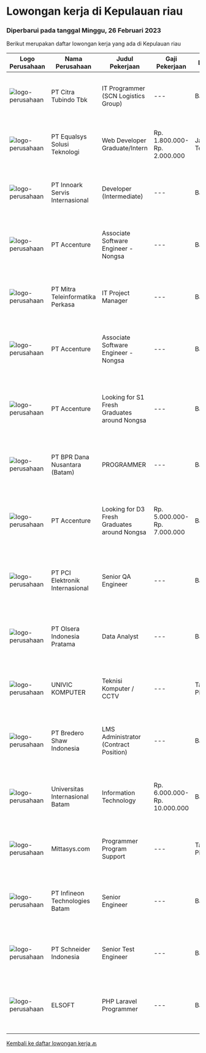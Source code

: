 
  # Lowongan kerja di Kepulauan riau

  ### Diperbarui pada tanggal Minggu, 26 Februari 2023

  Berikut merupakan daftar lowongan kerja yang ada di Kepulauan riau

  |Logo Perusahaan | Nama Perusahaan | Judul Pekerjaan | Gaji Pekerjaan | Lokasi | Deskripsi | Tanggal diunggah | Pranala |
  | -------------- | --------------- | --------------- | --------- | --------- | -------------- | ------- | ----------- |
  |![logo-perusahaan](https://image-service-cdn.seek.com.au/ae5d7627751fc9d00747acdff063a786f6d09c5f/ee4dce1061f3f616224767ad58cb2fc751b8d2dc)|PT Citra Tubindo Tbk|IT Programmer (SCN Logistics Group)|---|Batam|Provide technology-based solution to solve any issue in company business process to be automatic and efficient. Placement : SCN Logistics Group...|Sabtu, 25 Februari 2023|https://www.jobstreet.co.id/id/job/it-programmer-scn-logistics-group-4227708?token=0~68673404-b48f-43d3-9bbb-dc1382f5be50&sectionRank=1&jobId=jobstreet-id-job-4227708|
|![logo-perusahaan](https://image-service-cdn.seek.com.au/c1409eaf4b49b8bb5e19954b6a939af5d65f80f2/ee4dce1061f3f616224767ad58cb2fc751b8d2dc)|PT Equalsys Solusi Teknologi|Web Developer Graduate/Intern|Rp. 1.800.000-Rp. 2.000.000|Jawa Tengah|We're looking for graduate web developers to be part of our team. Work on exciting projects for our International customers and internal...|Kamis, 23 Februari 2023|https://www.jobstreet.co.id/id/job/web-developer-graduate-intern-4224050?token=0~68673404-b48f-43d3-9bbb-dc1382f5be50&sectionRank=2&jobId=jobstreet-id-job-4224050|
|![logo-perusahaan](https://image-service-cdn.seek.com.au/03d5b2909306d41d8d881d2ac7cfb4a0d8a47045/ee4dce1061f3f616224767ad58cb2fc751b8d2dc)|PT Innoark Servis Internasional|Developer (Intermediate)|---|Bandung|Responsibilities: Working on project-based requirements Providing solution for issues Providing idea to maintain and improve current working system Be...|Rabu, 22 Februari 2023|https://www.jobstreet.co.id/id/job/developer-intermediate-4214627?token=0~68673404-b48f-43d3-9bbb-dc1382f5be50&sectionRank=3&jobId=jobstreet-id-job-4214627|
|![logo-perusahaan](https://image-service-cdn.seek.com.au/1c2e28fa09a87d89b9dac6106fdc6fa435c484bb/ee4dce1061f3f616224767ad58cb2fc751b8d2dc)|PT Accenture|Associate Software Engineer - Nongsa|---|Batam|Qualifications:﻿ Graduate with Bachelor's Degree in Computer Science, Software Development, or any Programming-related course Interest in programming...|Senin, 20 Februari 2023|https://www.jobstreet.co.id/id/job/associate-software-engineer-nongsa-4231161?token=0~68673404-b48f-43d3-9bbb-dc1382f5be50&sectionRank=4&jobId=jobstreet-id-job-4231161|
|![logo-perusahaan](https://image-service-cdn.seek.com.au/6819a0750090be98d4e6aa984910a78bf15c8255/ee4dce1061f3f616224767ad58cb2fc751b8d2dc)|PT Mitra Teleinformatika Perkasa|IT Project Manager|---|Batam|Job descriptionLooking for an experienced Project Managers to work on large complex end-to-end IT initiatives. In this role you'll work on initiatives...|Sabtu, 18 Februari 2023|https://www.jobstreet.co.id/id/job/it-project-manager-4217923?token=0~68673404-b48f-43d3-9bbb-dc1382f5be50&sectionRank=5&jobId=jobstreet-id-job-4217923|
|![logo-perusahaan](https://image-service-cdn.seek.com.au/1c2e28fa09a87d89b9dac6106fdc6fa435c484bb/ee4dce1061f3f616224767ad58cb2fc751b8d2dc)|PT Accenture|Associate Software Engineer - Nongsa|---|Batam|Qualifications: Graduate with D3/Associate Degree in Computer Science, Software Development, or any Programming-related course Interest in programming...|Senin, 20 Februari 2023|https://www.jobstreet.co.id/id/job/associate-software-engineer-nongsa-4231166?token=0~68673404-b48f-43d3-9bbb-dc1382f5be50&sectionRank=6&jobId=jobstreet-id-job-4231166|
|![logo-perusahaan](https://image-service-cdn.seek.com.au/1c2e28fa09a87d89b9dac6106fdc6fa435c484bb/ee4dce1061f3f616224767ad58cb2fc751b8d2dc)|PT Accenture|Looking for S1 Fresh Graduates around Nongsa|---|Batam|Program, design and maintain software applications Support analysis, and implementation of technology solutions based on client requirements Identify...|Kamis, 16 Februari 2023|https://www.jobstreet.co.id/id/job/looking-for-s1-fresh-graduates-around-nongsa-4228436?token=0~68673404-b48f-43d3-9bbb-dc1382f5be50&sectionRank=7&jobId=jobstreet-id-job-4228436|
|![logo-perusahaan](https://image-service-cdn.seek.com.au/9fd59a6a692f328468f0aa07dc85a03a900669ef/ee4dce1061f3f616224767ad58cb2fc751b8d2dc)|PT BPR Dana Nusantara (Batam)|PROGRAMMER|---|Batam|Kualifikasi Pekerjaan Usia maksimal 25 Tahun Sehat jasmani dan rohani Berpenampilan baik Lulusan Diploma atau S1 jurusan TI Menguasai...|Kamis, 16 Februari 2023|https://www.jobstreet.co.id/id/job/programmer-4227868?token=0~68673404-b48f-43d3-9bbb-dc1382f5be50&sectionRank=8&jobId=jobstreet-id-job-4227868|
|![logo-perusahaan](https://image-service-cdn.seek.com.au/1c2e28fa09a87d89b9dac6106fdc6fa435c484bb/ee4dce1061f3f616224767ad58cb2fc751b8d2dc)|PT Accenture|Looking for D3 Fresh Graduates around Nongsa|Rp. 5.000.000-Rp. 7.000.000|Batam|Program, design and maintain software applications Support analysis, and implementation of technology solutions based on client requirements Identify...|Kamis, 16 Februari 2023|https://www.jobstreet.co.id/id/job/looking-for-d3-fresh-graduates-around-nongsa-4228450?token=0~68673404-b48f-43d3-9bbb-dc1382f5be50&sectionRank=9&jobId=jobstreet-id-job-4228450|
|![logo-perusahaan](https://image-service-cdn.seek.com.au/daa97ff1abf4e9ff1f739c9f7b4f75a273868bb0/ee4dce1061f3f616224767ad58cb2fc751b8d2dc)|PT PCI Elektronik Internasional|Senior QA Engineer|---|Batam|Experience: Lead QA Engineer managing a group of engineers: With internal and external Audit Experience, QCC/Six Sigma Project, Improvement Projects...|Sabtu, 11 Februari 2023|https://www.jobstreet.co.id/id/job/senior-qa-engineer-4207867?token=0~68673404-b48f-43d3-9bbb-dc1382f5be50&sectionRank=10&jobId=jobstreet-id-job-4207867|
|![logo-perusahaan](https://image-service-cdn.seek.com.au/90e9bb2e5bcac40b68d491aafb34203d371349a1/ee4dce1061f3f616224767ad58cb2fc751b8d2dc)|PT Olsera Indonesia Pratama|Data Analyst|---|Batam|Job Description : Gather/collect data, perform analysis on data, forecasts, and provide recommendations to optimize sales activities and increase...|Selasa, 31 Januari 2023|https://www.jobstreet.co.id/id/job/data-analyst-4204737?token=0~68673404-b48f-43d3-9bbb-dc1382f5be50&sectionRank=11&jobId=jobstreet-id-job-4204737|
|![logo-perusahaan](https://i.ibb.co/sqvTCh9/112815900-stock-vector-no-image-available-icon-flat-vector.webp)|UNIVIC KOMPUTER|Teknisi Komputer / CCTV|---|Tanjung Pinang|Kualifikasi : Usia minimal 21 tahun Pendidikan minimal SMK jurusan TKJ Bisa mengoperasikan komputer dan mengerti hardware / software Rajin, jujur dan...|Rabu, 08 Februari 2023|https://www.jobstreet.co.id/id/job/teknisi-komputer-cctv-4216346?token=0~68673404-b48f-43d3-9bbb-dc1382f5be50&sectionRank=12&jobId=jobstreet-id-job-4216346|
|![logo-perusahaan](https://image-service-cdn.seek.com.au/636f01b97c78cfc506492f57240f03b173d4302b/ee4dce1061f3f616224767ad58cb2fc751b8d2dc)|PT Bredero Shaw Indonesia|LMS Administrator (Contract Position)|---|Batam|Main Duties &amp; Responsibilities:Responsible for the design and development of training and learning content for the Learning Management System...|Selasa, 31 Januari 2023|https://www.jobstreet.co.id/id/job/lms-administrator-contract-position-4205300?token=0~68673404-b48f-43d3-9bbb-dc1382f5be50&sectionRank=13&jobId=jobstreet-id-job-4205300|
|![logo-perusahaan](https://image-service-cdn.seek.com.au/8c68530db41f0291e97ffb8b20ffd458b46dcf8f/ee4dce1061f3f616224767ad58cb2fc751b8d2dc)|Universitas Internasional Batam|Information Technology|Rp. 6.000.000-Rp. 10.000.000|Batam|1. Melaksanakan Penelitian Teknologi Informasi sesuai bidang ilmu2. Melaksanakan Pengabdian kepada masyarakat di ranah Teknologi Informasi dan lintas...|Jumat, 27 Januari 2023|https://www.jobstreet.co.id/id/job/information-technology-4197415?token=0~68673404-b48f-43d3-9bbb-dc1382f5be50&sectionRank=14&jobId=jobstreet-id-job-4197415|
|![logo-perusahaan](https://i.ibb.co/sqvTCh9/112815900-stock-vector-no-image-available-icon-flat-vector.webp)|Mittasys.com|Programmer Program Support|---|Tanjung Pinang|KUALIFIKASI : Pendidikan minimal SMA / SMK Mau belajar hal - hal baru Mampu bekerja tim Memiliki kemampuan komunikasi yang baik Memiliki basic...|Selasa, 31 Januari 2023|https://www.jobstreet.co.id/id/job/programmer-program-support-4204628?token=0~68673404-b48f-43d3-9bbb-dc1382f5be50&sectionRank=15&jobId=jobstreet-id-job-4204628|
|![logo-perusahaan](https://i.ibb.co/sqvTCh9/112815900-stock-vector-no-image-available-icon-flat-vector.webp)|PT Infineon Technologies Batam|Senior Engineer|---|Batam|At a glanceOur CAE team is expanding and we are looking for talents who are passionate about motor control system in DC/DC and AC/DC - Flyback and LLC...|Sabtu, 25 Februari 2023|https://www.jobstreet.co.id/id/job/senior-engineer-1034899729?token=0~68673404-b48f-43d3-9bbb-dc1382f5be50&sectionRank=16&jobId=jobstreet-id-job-1034899729|
|![logo-perusahaan](https://image-service-cdn.seek.com.au/630e6f36eddf12aa2a9f090c449e02964b55a0a1/ee4dce1061f3f616224767ad58cb2fc751b8d2dc)|PT Schneider Indonesia|Senior Test Engineer|---|Batam|Senior Test Engineer-008B1TDescription – External*Main role of this position   To be responsible in Industrialization test &amp; control equipment for...|Sabtu, 25 Februari 2023|https://www.jobstreet.co.id/id/job/senior-test-engineer-1034594064?token=0~68673404-b48f-43d3-9bbb-dc1382f5be50&sectionRank=17&jobId=jobstreet-id-job-1034594064|
|![logo-perusahaan](https://i.ibb.co/sqvTCh9/112815900-stock-vector-no-image-available-icon-flat-vector.webp)|ELSOFT|PHP Laravel Programmer|---|Batam|- Melakukan perencanaan dan merancang struktur hingga tampilan program- Melakukan coding atau menulis kode program- Menulis perintah komputer-...|Senin, 06 Februari 2023|https://www.jobstreet.co.id/id/job/php-laravel-programmer-1034610764?token=0~68673404-b48f-43d3-9bbb-dc1382f5be50&sectionRank=18&jobId=jobstreet-id-job-1034610764|


  [Kembali ke daftar lowongan kerja 🔙](../README.md#daftar-lowongan-kerja)
  